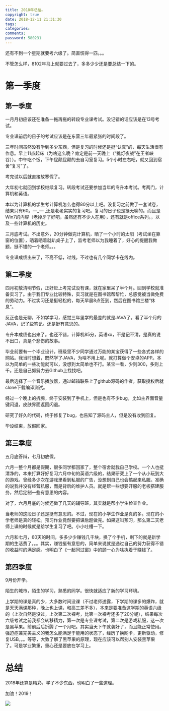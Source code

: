 ```yaml
---
title: 2018年总结。
copyright: true
date: 2018-12-11 21:31:30
tags:
categories:
comments:
password: 580231
---
```


还有不到一个星期就要考六级了。简直慌得一匹。。。

不管怎么样，8102年马上就要过去了，多多少少还是要总结一下的。

# 第一季度

## 第一季度

一月月初应该还在准备一拖再拖的转段专业课考试。没记错的话应该是在13号考试。

专业课前后的日子的考试应该是在东营三年最紧张的时间段了。

三年时间虽然没有学到多少东西，但是复习的时候还是挺“认真”的，每天生活很有作息。早上11点起床（为啥这么晚？肯定是前一天晚上（“挑灯夜战”在王者峡谷））。中午吃个饭，下午屁颠屁颠的去自习室复习。5个小时左右吧，就又回到宿舍“复习”了。

考完试以后就直接放寒假了。

大年初七就回到学校继续复习。转段考试还要参加当年的专升本考试。考两门，计算机和英语。

本以为计算机的学生考计算机怎么也得80分以上吧。没复习之前做了一套试卷，结果只有60。—_— ,还是老老实实的复习吧。复习的日子也是挺无聊的。而且是Win7的内容（老掉牙了好吧，虽然还有不少人在用），还有就是office系列。，以及一些计算机的历史。

三月底考试。不出意外，20分钟做完计算机，晒了一个小时的太阳（考试坐在靠窗的位置），晒着晒着就趴桌子上了，监考老师以为我睡着了，好心的提醒我做题，挺不错的一个老师。。。

专业课成绩出来了，不高不低，过线。不过也有几个同学卡在线内。

## 第二季度

四月初放清明节假，正好赶上考完试没有课，就在家里呆了半个月。回到学校就准备实习了。由于我们专业比较特殊，实习就是在图书馆帮帮忙，总感觉被当做免费的劳动力。不过实习还是挺轻松的，每天早晨8点签到，然后在图书馆三楼“休息”。

反正也是无聊，不如学学习，感觉三年里学的最差的就是JAVA了。看了半个月的JAVA，记了些笔记。还是挺有意思的。

专升本成绩也出来了。也还不错，计算机85分，英语xx，不是记不清，是真的说不出口，真是个悲伤的故事。

毕业前要有一个毕业设计，班级里不少同学通过万能的某宝获得了一些各式各样的网站。我当时想着，既然学了JAVA，为啥不用上呢。就打算做个安卓的APP。本以为简单的一些功能就可以，没想到太简单也不行。某宝一看，少则300，多则上千。还是自己努努力去Github上找找吧。

最后选择了一个音乐播放器，通过邮箱联系上了github源码的作者，获取授权后就clone下载编译测试。

经过一个晚上的折腾，终于安装到了手机上，但是也有不少bug，比如主界面音量键闪退，皮肤界面返回闪退。

研究了好久的代码，终于修复了bug，也告知了源码主人，但是没有收到回复。

毕设结束，放假回家。

## 第三季度

五月底答辩，七月初放假。

六月一整个月都是假期，很多同学都回家了，整个宿舍就我自己学校。一个人也挺清净的，本来打算好好复习六月中旬的英语六级的，结果研究上了一个从小玩到大的游戏。曾经多少次在游戏里看到私服的广告，没想到自己也会搞起来私服。准确的说我并没有经营私服，而是背后的维护人员。就是帮一些想要开服的老板搭建服务，然后定制一些有意思的内容。

对了，六月月底的时候还做了几天的辅导班，其实就是帮小学生检查作业。

当老师的这段日子还是挺有意思的。不过，现在的小学生作业是真的多。现在的小学老师是真的轻松。预习作业竟然要把课后题做完。如果这叫预习，那么第二天老师上课的时候就是给学生复习了吧。小小吐槽一下。

六月和七月，60天的时间，多多少少赚钱几千块，换了个手机，剩下的就是新学期的生活费了。。。其实，赚钱挺有意思的，简单来说就是通过自己的努力获得不错的收益时的满足感。也明白了《一起同过窗》中的顾一心为啥执着于赚钱了。

## 第四季度

9月份开学。

陌生的城市，陌生的学习，熟悉的同学。很快就适应了新的学习环境。

上学期的课是真的少，大多数时间没课（不过老师透露，下学期的课多的爆炸，就是天天满课那种，晚上也上课，和高三差不多），本来是要准备这学期的英语六级的（上次自然是没过，上次第二次裸考，比第一次裸考还多了20分呢），结果每次六级考试之前我都会转移精力，第一次是专业课考试，第二次是游戏私服，这一次是黑苹果。前前后后折腾了一个月吧。其实当天下午就装好了，而且能正常使用。强迫症兼完美主义的我怎么能满足于能用的状态了，经历了换网卡，更新驱动，修复USB。。。等等，大致了解了黑苹果的原理，现在应该可以帮别人安装黑苹果了。可是学业繁重，重心还是要放在学习上。

# 总结

2018年还算是精彩，学了不少东西，也明白了一些道理。

加油！2019！

![](https://i.loli.net/2018/12/12/5c1121cd7f816.jpg)




